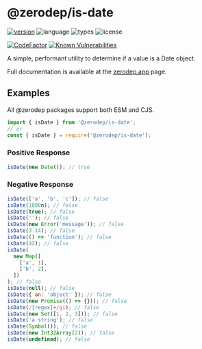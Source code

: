 # @zerodep/is-date

[![version](https://img.shields.io/npm/v/@zerodep/is-date?style=flat-square&color=blue)](https://www.npmjs.com/package/@zerodep/is-date)
![language](https://img.shields.io/badge/typescript-100%25-blue?style=flat-square)
![types](https://img.shields.io/badge/types-included-blue?style=flat-square)
![license](https://img.shields.io/github/license/cdepage/zerodep?color=blue&style=flat-square)

[![CodeFactor](https://www.codefactor.io/repository/github/cdepage/zerodep/badge)](https://www.codefactor.io/repository/github/cdepage/zerodep)
[![Known Vulnerabilities](https://snyk.io/test/github/cdepage/zerodep/badge.svg)](https://snyk.io/test/github/cdepage/zerodep)

A simple, performant utility to determine if a value is a Date object.

Full documentation is available at the [zerodep.app](http://zerodep.app/#/is/date) page.

## Examples

All @zerodep packages support both ESM and CJS.

```javascript
import { isDate } from '@zerodep/is-date';
// or
const { isDate } = require('@zerodep/is-date');
```

### Positive Response

```javascript
isDate(new Date()); // true
```

### Negative Response

```javascript
isDate(['a', 'b', 'c']); // false
isDate(1000n); // false
isDate(true); // false
isDate(''); // false
isDate(new Error('message')); // false
isDate(3.14); // false
isDate(() => 'function'); // false
isDate(42); // false
isDate(
  new Map([
    ['a', 1],
    ['b', 2],
  ])
); // false
isDate(null); // false
isDate({ an: 'object' }); // false
isDate(new Promise(() => {})); // false
isDate(/[regex]+/gi); // false
isDate(new Set([1, 2, 3])); // false
isDate('a string'); // false
isDate(Symbol()); // false
isDate(new Int32Array(2)); // false
isDate(undefined); // false
```
